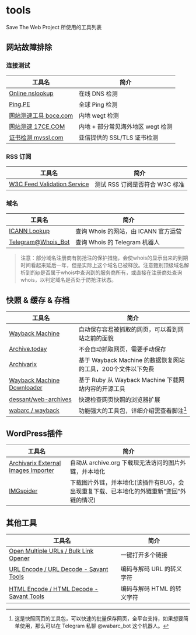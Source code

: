 tools
=====

Save The Web Project 所使用的工具列表

网站故障排除
------------

### 连接测试

| 工具名                                         | 简介                              |
| ---------------------------------------------- | --------------------------------- |
| [Online nslookup](https://www.nslookup.io/)    | 在线 DNS 检测                     |
| [Ping.PE](https://ping.pe/)                    | 全球 Ping 检测                    |
| [网站测速工具 boce.com](https://www.boce.com/) | 内地 wegt 检测                    |
| [网站测速 17CE.COM](https://www.17ce.com/)     | 内地 + 部分常见海外地区 wegt 检测 |
| [证书检测 myssl.com](https://myssl.com/)       | 亚信提供的 SSL/TLS 证书检测       |

### RSS 订阅

| 工具名                               | 简介                           |
| ------------------------------------ | ------------------------------ |
| [W3C Feed Validation Service][W3C_F] | 测试 RSS 订阅是否符合 W3C 标准 |

[W3C_F]: https://validator.w3.org/feed/

### 域名

| 工具名                                       | 简介                                 |
| -------------------------------------------- | ------------------------------------ |
| [ICANN Lookup](https://lookup.icann.org/)    | 查询 Whois 的网站，由 ICANN 官方运营 |
| [Telegram@Whois_Bot](https://t.me/Whois_Bot) | 查询 Whois 的 Telegram 机器人        |

> 注意：部分域名注册商有防抢注的保护措施，会使whois的显示出来的到期时间看起来延后一年，但是实际上这个域名已被释放。注意甄别顶级域名解析到的ip是否属于whois中查询到的服务商所有，或直接在注册商处查询whois，以判定域名是否处于防抢注状态。

快照 & 缓存 & 存档
------------------

| 工具名                                      | 简介                                                         |
| ------------------------------------------- | ------------------------------------------------------------ |
| [Wayback Machine](https://web.archive.org/) | 自动保存容易被抓取的网页，可以看到网站之前的面貌             |
| [Archive.today](https://archive.ph/)        | 不会自动抓取网页，需要手动保存                               |
| [Archivarix](https://archivarix.com/)       | 基于 Wayback Machine 的数据恢复网站的工具，200个文件以下免费 |
| [Wayback Machine Downloader][WMD]           | 基于 Ruby 从 Wayback Machine 下载网站内容的开源工具          |
| [dessant/web-archives][dwa]                 | 快速检查网页快照的浏览器扩展                                 |
| [wabarc / wayback][w-w]                     | 功能强大的工具包，详细介绍需查看脚注[^w-w]                   |

[dwa]: https://github.com/dessant/web-archives

[WMD]: https://github.com/hartator/wayback-machine-downloader

[w-w]: https://github.com/wabarc/wayback

[^w-w]: 这是快照网页的工具包，可以快速的批量保存网页，全平台支持，如果想要简单使用，那么可以在 Telegram 私聊 @wabarc_bot 这个机器人。

WordPress插件
-------------

| 工具名                                      | 简介                                                                                    |
| ------------------------------------------- | --------------------------------------------------------------------------------------- |
| [Archivarix External Images Importer][AEII] | 自动从 archive.org 下载现无法访问的图片外链，并本地化                                   |
| [IMGspider][IMGs]                           | 下载图片外链，并本地化(该插件有BUG，会出现重复下载、已本地化的外链重新“变回”外链的情况) |

[AEII]: https://wordpress.org/plugins/archivarix-external-images-importer/
[IMGs]: https://wordpress.org/plugins/imgspider/

其他工具
--------

| 工具名                                              | 简介                       |
| --------------------------------------------------- | -------------------------- |
| [Open Multiple URLs / Bulk Link Opener][OM_URL]     | 一键打开多个链接           |
| [URL Encode / URL Decode - Savant Tools][URC_ED]    | 编码与解码 URL 的转义字符  |
| [HTML Encode / HTML Decode - Savant Tools][HTML_ED] | 编码与解码 HTML 的转义字符 |

[OM_URL]: https://savanttools.com/open-multiple-urls
[URC_ED]: https://savanttools.com/url-decode
[HTML_ED]: https://savanttools.com/html-encode
